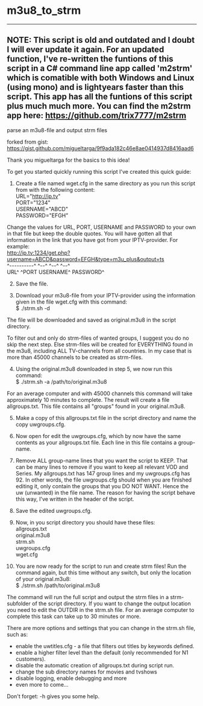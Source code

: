 # m3u8_to_strm


-----------------------------------------------------------------------------------
NOTE: This script is old and outdated and I doubt I will ever update it again. For
an updated function, I've re-written the funtions of this script in a C# command
line app called 'm2strm' which is comatible with both Windows and Linux (using
mono) and is lightyears faster than this script. This app has all the funtions of
this script plus much much more. You can find the m2strm app here:
https://github.com/trix7777/m2strm
-----------------------------------------------------------------------------------


parse an m3u8-file and output strm files

forked from gist: https://gist.github.com/migueltarga/9f9ada182c46e8ae0414937d8416aad6

Thank you migueltarga for the basics to this idea!
  
  
To get you started quickly running this script I've created this quick guide:
1. Create a file named wget.cfg in the same directory as you run this script from with the following content:  
URL="http://ip.tv"  
PORT="1234"  
USERNAME="ABCD"  
PASSWORD="EFGH"  

Change the values for URL, PORT, USERNAME and PASSWORD to your own in that file but keep the double quotes.
You will have gotten all that information in the link that you have got from your IPTV-provider.
For example:  
http://ip.tv:1234/get.php?username=ABCD&password=EFGH&type=m3u_plus&output=ts  
^----------^ ^--^                  ^--^          ^--^  
   URL^       ^PORT          USERNAME^     PASSWORD^  
   
2. Save the file.  

3. Download your m3u8-file from your IPTV-provider using the information given in the file wget.cfg with this command:  
$ ./strm.sh -d  

The file will be downloaded and saved as original.m3u8 in the script directory.  

To filter out and only do strm-files of wanted groups, I suggest you do no skip the next step. Else strm-files will be created for EVERYTHING found in the m3u8, including ALL TV-channels from all countries. In my case that is more than 45000 channels to be created as strm-files.  

4. Using the original.m3u8 downloaded in step 5, we now run this command:  
$ ./strm.sh -a /path/to/original.m3u8  

For an average computer and with 45000 channels this command will take approximately 10 minutes to complete. The result will create a file allgroups.txt. This file contains all "groups" found in your original.m3u8.  

5. Make a copy of this allgroups.txt file in the script directory and name the copy uwgroups.cfg.  

6. Now open for edit the uwgroups.cfg, which by now have the same contents as your allgroups.txt file. Each line in this file contains a group-name.  

7. Remove ALL group-name lines that you want the script to KEEP. That can be many lines to remove if you want to keep all relevant VOD and Series. My allgroups.txt has 147 group lines and my uwgroups.cfg has 92. In other words, the file uwgroups.cfg should when you are finished editing it, only contain the groups that you DO NOT WANT. Hence the uw (unwanted) in the file name. The reason for having the script behave this way, I've written in the header of the script.  

8. Save the edited uwgroups.cfg.  

9. Now, in you script directory you should have these files:  
allgroups.txt  
original.m3u8  
strm.sh  
uwgroups.cfg  
wget.cfg  

10. You are now ready for the script to run and create strm files! Run the command again, but this time without any switch, but only the location of your original.m3u8:  
$ ./strm.sh /path/to/original.m3u8  

The command will run the full script and output the strm files in a strm-subfolder of the script directory. If you want to change the output location you need to edit the OUTDIR in the strm.sh file. For an average computer to complete this task can take up to 30 minutes or more.  

There are more options and settings that you can change in the strm.sh file, such as:
- enable the uwtitles.cfg - a file that filters out titles by keywords defined.
- enable a higher filter level than the default (only recommended for N1 customers).
- disable the automatic creation of allgroups.txt during script run.
- change the sub directory names for movies and tvshows
- disable logging, enable debugging and more
- even more to come...  

Don't forget: -h gives you some help.  
